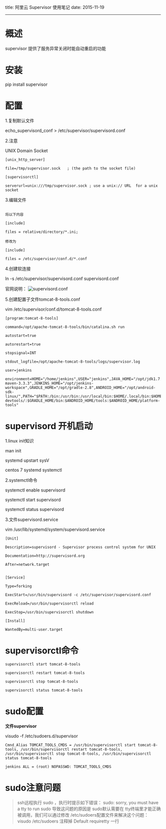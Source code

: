 title: 阿里云  Supervisor 使用笔记
date: 2015-11-19

---
# 概述
supervisor 提供了服务异常关闭时能自动重启的功能

# 安装
pip install supervisor

# 配置
<!--more-->

1.复制默认文件

echo_supervisord_conf > /etc/supervisor/supervisord.conf

2.注意

UNIX Domain Socket 

```
[unix_http_server]

file=/tmp/supervisor.sock   ; (the path to the socket file)

[supervisorctl]

serverurl=unix:///tmp/supervisor.sock ; use a unix:// URL  for a unix socket

```

3.编辑文件

```

将以下内容

[include]

files = relative/directory/*.ini;

修改为

[include]

files = /etc/supervisor/conf.d/*.conf

```

4.创建软连接

ln -s /etc/supervisor/supervisord.conf supervisord.conf


官网说明： 
![supervisord.conf](/img/supervisor/supervisord.conf.png)

5.创建配置子文件tomcat-8-tools.conf

vim /etc/supervisor/conf.d/tomcat-8-tools.conf

```
[program:tomcat-8-tools]

command=/opt/apache-tomcat-8-tools/bin/catalina.sh run

autostart=true

autorestart=true

stopsignal=INT

stdout_logfile=/opt/apache-tomcat-8-tools/logs/supervisor.log

user=jenkins

environment=HOME="/home/jenkins",USER="jenkins",JAVA_HOME="/opt/jdk1.7.0_79",M2_HOME="/opt/apache-maven-3.3.3",JENKINS_HOME="/opt/jenkins-workspace",GRADLE_HOME="/opt/gradle-2.8",ANDROID_HOME="/opt/android-sdk-linux/",PATH="$PATH:/bin:/usr/bin:/usr/local/bin:$HOME/.local/bin:$HOME/bin:$JAVA_HOME/bin:$M2_HOME/bin:/opt/qiniu-devtools/:$GRADLE_HOME/bin:$ANDROID_HOME/tools:$ANDROID_HOME/platform-tools"
```

# supervisord  开机启动

1.linux init知识

man init

systemd upstart sysV

centos 7 systemd systemctl


2.systemctl命令

systemctl enable supervisord

systemctl start supervisord

systemctl status supervisord


3.文件supervisord.service

vim /usr/lib/systemd/system/supervisord.service

```
[Unit]

Description=supervisord - Supervisor process control system for UNIX

Documentation=http://supervisord.org

After=network.target


[Service]

Type=forking

ExecStart=/usr/bin/supervisord -c /etc/supervisor/supervisord.conf

ExecReload=/usr/bin/supervisorctl reload

ExecStop=/usr/bin/supervisorctl shutdown

[Install]

WantedBy=multi-user.target
```

# supervisorctl命令

```
supervisorctl start tomcat-8-tools

supervisorctl restart tomcat-8-tools

supervisorctl stop tomcat-8-tools

supervisorctl status tomcat-8-tools
```


# sudo配置

**文件supervisor**

visudo -f /etc/sudoers.d/supervisor

```
Cmnd_Alias TOMCAT_TOOLS_CMDS = /usr/bin/supervisorctl start tomcat-8-tools, /usr/bin/supervisorctl restart tomcat-8-tools, /usr/bin/supervisorctl stop tomcat-8-tools, /usr/bin/supervisorctl status tomcat-8-tools

jenkins ALL = (root) NOPASSWD: TOMCAT_TOOLS_CMDS
```

# sudo注意问题

>ssh远程执行 sudo ，执行时提示如下错误：
>sudo: sorry, you must have a tty to run sudo
>导致这问题的原因是 sudo默认需要在 tty终端里才能正确被调用，我们可以通过修改 /etc/sudoers配置文件来解决这个问题：
>visudo /etc/sudoers
>注释掉 Default requiretty 一行